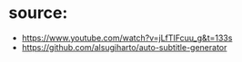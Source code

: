 # source:
- https://www.youtube.com/watch?v=jLfTIFcuu_g&t=133s
- https://github.com/alsugiharto/auto-subtitle-generator